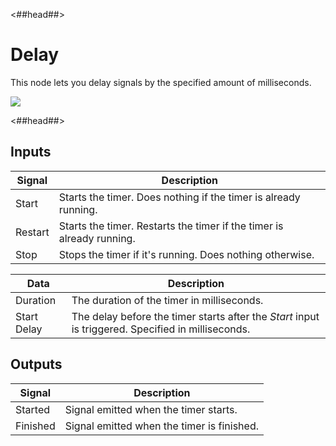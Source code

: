 <##head##>

# Delay

This node lets you delay <span class="ndl-signal">signals</span> by the specified amount of milliseconds.

<div class="ndl-image-with-background l">

![](/nodes/utilities/delay/delay_node.png)

</div>

<##head##>

## Inputs

| Signal                                  | Description                                                           |
| --------------------------------------- | --------------------------------------------------------------------- |
| <span class="ndl-signal">Start</span>   | Starts the timer. Does nothing if the timer is already running.       |
| <span class="ndl-signal">Restart</span> | Starts the timer. Restarts the timer if the timer is already running. |
| <span class="ndl-signal">Stop</span>    | Stops the timer if it's running. Does nothing otherwise.              |

| Data                                      | Description                                                                                        |
| ----------------------------------------- | -------------------------------------------------------------------------------------------------- |
| <span class="ndl-data">Duration</span>    | The duration of the timer in milliseconds.                                                         |
| <span class="ndl-data">Start Delay</span> | The delay before the timer starts after the _Start_ input is triggered. Specified in milliseconds. |

## Outputs

| Signal                                   | Description                                |
| ---------------------------------------- | ------------------------------------------ |
| <span class="ndl-signal">Started</span>  | Signal emitted when the timer starts.      |
| <span class="ndl-signal">Finished</span> | Signal emitted when the timer is finished. |
